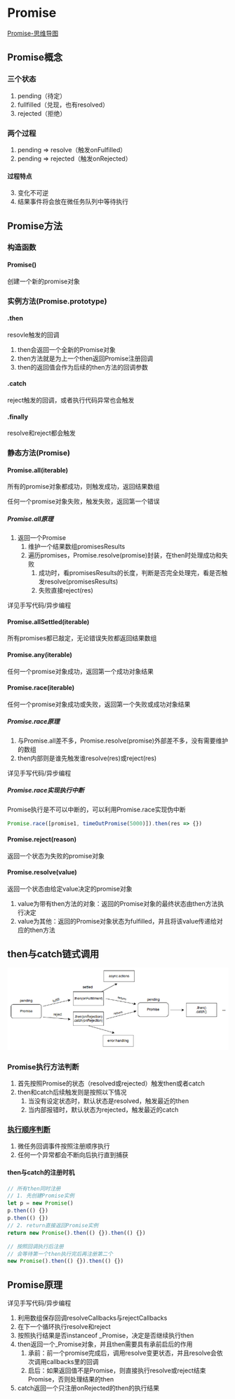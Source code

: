 # Promise

[Promise-思维导图](./mind/02-Promise.html)

## Promise概念

### 三个状态

1. pending（待定）
2. fullfilled（兑现，也有resolved）
3. rejected（拒绝）

### 两个过程

1. pending => resolve（触发onFulfilled）
2. pending => rejected（触发onRejected）

#### 过程特点

3. 变化不可逆
4. 结果事件将会放在微任务队列中等待执行

## Promise方法

### 构造函数

#### Promise()

创建一个新的promise对象

### 实例方法(Promise.prototype)

#### .then

resovle触发的回调

1. then会返回一个全新的Promise对象
2. then方法就是为上一个then返回Promise注册回调
3. then的返回值会作为后续的then方法的回调参数

#### .catch

reject触发的回调，或者执行代码异常也会触发

#### .finally

resolve和reject都会触发

### 静态方法(Promise)

#### Promise.all(iterable)

所有的promise对象都成功，则触发成功，返回结果数组

任何一个promise对象失败，触发失败，返回第一个错误

##### Promise.all原理

1. 返回一个Promise
   1. 维护一个结果数组promisesResults
   2. 遍历promises，Promise.resolve(promise)封装，在then时处理成功和失败
      1. 成功时，看promisesResults的长度，判断是否完全处理完，看是否触发resolve(promisesResults)
      2. 失败直接reject(res)

详见手写代码/异步编程

#### Promise.allSettled(iterable)

所有promises都已敲定，无论错误失败都返回结果数组

#### Promise.any(iterable)

任何一个promise对象成功，返回第一个成功对象结果

#### Promise.race(iterable)

任何一个promise对象成功或失败，返回第一个失败或成功对象结果

##### Promise.race原理

1. 与Promise.all差不多，Promise.resolve(promise)外部差不多，没有需要维护的数组
2. then内部则是谁先触发谁resolve(res)或reject(res)

详见手写代码/异步编程

##### Promise.race实现执行中断

Promise执行是不可以中断的，可以利用Promise.race实现伪中断

```js
Promise.race([promise1, timeOutPromise(5000)]).then(res => {})
```

#### Promise.reject(reason)

返回一个状态为失败的promise对象

#### Promise.resolve(value)

返回一个状态由给定value决定的promise对象

1. value为带有then方法的对象：返回的Promise对象的最终状态由then方法执行决定
2. value为其他：返回的Promise对象状态为fulfilled，并且将该value传递给对应的then方法

## then与catch链式调用

![Promise执行过程](assets/02-Promises执行过程.png)

### Promise执行方法判断

1. 首先按照Promise的状态（resolved或rejected）触发then或者catch
2. then和catch后续触发则是按照以下情况
   1. 当没有设定状态时，默认状态是resolved，触发最近的then
   2. 当内部报错时，默认状态为rejected，触发最近的catch

### [执行顺序判断](https://juejin.cn/post/6844903987183894535)

1. 微任务回调事件按照注册顺序执行
2. 任何一个异常都会不断向后执行直到捕获

#### then与catch的注册时机

```js
// 所有then同时注册
// 1. 先创建Promise实例
let p = new Promise()
p.then(() {})
p.then(() {})
// 2. return直接返回Promise实例
return new Promise().then(() {}).then(() {})
```

```js
// 按照回调执行后注册
// 会等待第一个then执行完后再注册第二个
new Promise().then(() {}).then(() {})
```

## Promise原理

详见手写代码/异步编程

1. 利用数组保存回调resolveCallbacks与rejectCallbacks
2. 在下一个循环执行resolve和reject
3. 按照执行结果是否instanceof _Promise，决定是否继续执行then
4. then返回一个_Promise对象，并且then需要具有承前启后的作用
   1. 承前：前一个promise完成后，调用resolve变更状态，并且resolve会依次调用callbacks里的回调
   2. 启后：如果返回值不是Promise，则直接执行resolve或reject结束Promise，否则处理结果的then
5. catch返回一个只注册onRejected的then的执行结果
